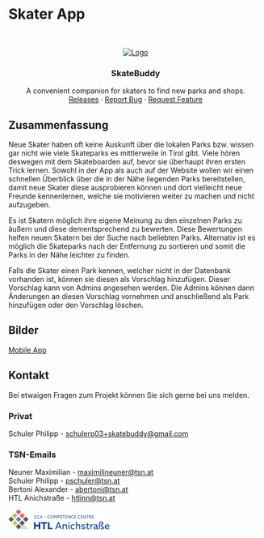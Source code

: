 # Skater App

<br/>
<p align="center">
  <a href="https://htl-anichstrasse.tirol">
    <img src=".github/logo.svg" alt="Logo" width="100" height="100">
  </a>

  <h3 align="center">SkateBuddy</h3>

  <p align="center">
    A convenient companion for skaters to find new parks and shops.
    <br/>
    <a href="https://github.com/htl-anichstrasse/template/releases">Releases</a>
    ·
    <a href="https://github.com/htl-anichstrasse/template/issues">Report Bug</a>
    ·
    <a href="https://github.com/htl-anichstrasse/template/issues">Request Feature</a>
  </p>
</p>

## Zusammenfassung

Neue Skater haben oft keine Auskunft über die lokalen Parks bzw. wissen gar nicht wie viele
Skateparks es mittlerweile in Tirol gibt. Viele hören deswegen mit dem Skateboarden auf, bevor sie 
überhaupt ihren ersten Trick lernen. Sowohl in der App als auch auf der Website wollen wir einen 
schnellen Überblick über die in der Nähe liegenden Parks bereitstellen, damit neue Skater diese
ausprobieren können und dort vielleicht neue Freunde kennenlernen, welche sie motivieren weiter zu 
machen und nicht aufzugeben.


Es ist Skatern möglich ihre eigene Meinung zu den einzelnen Parks zu äußern und diese dementsprechend 
zu bewerten. Diese Bewertungen helfen neuen Skatern bei der Suche nach beliebten Parks. 
Alternativ ist es möglich die Skateparks nach der Entfernung zu sortieren und somit die Parks in 
der Nähe leichter zu finden.


Falls die Skater einen Park kennen, welcher nicht in der Datenbank vorhanden ist, können 
sie diesen als Vorschlag hinzufügen. Dieser Vorschlag kann von Admins angesehen werden. Die Admins 
können dann Änderungen an diesen Vorschlag vornehmen und anschließend als Park hinzufügen oder den
Vorschlag löschen.

## Bilder

<a href="https://github.com/htl-anichstrasse/skatebuddy/blob/master/mobile/SCREENSHOTS.md">Mobile App</a>

## Kontakt

Bei etwaigen Fragen zum Projekt können Sie sich gerne bei uns melden.

### Privat
Schuler Philipp - schulerp03+skatebuddy@gmail.com

### TSN-Emails
Neuner Maximilian - maximilineuner@tsn.at<br>
Schuler Philipp - pschuler@tsn.at<br>
Bertoni Alexander - abertoni@tsn.at<br>
HTL Anichstraße - htlinn@tsn.at

<a href="https://htl-anichstrasse.tirol" target="_blank"><img src=".github/htl-anichstrasse-logo.svg" width="200px"></a>
